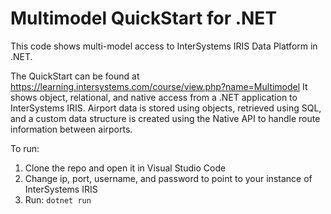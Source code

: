 # Multimodel QuickStart for .NET

This code shows multi-model access to InterSystems IRIS Data Platform in .NET.

The QuickStart can be found at https://learning.intersystems.com/course/view.php?name=Multimodel 
It shows object, relational, and native access from a .NET application to InterSystems IRIS. Airport data is stored using objects, retrieved using SQL, and a custom data structure is created using the Native API to handle route information between airports.

To run:
1. Clone the repo and open it in Visual Studio Code
2. Change ip, port, username, and password to point to your instance of InterSystems IRIS
3. Run: `dotnet run`

